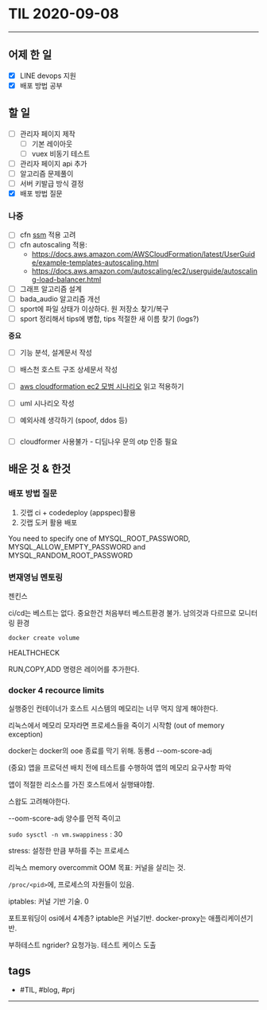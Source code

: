 # TIL 2020-09-08

--------------------------

## 어제 한 일
- [x] LINE devops 지원
- [x] 배포 방법 공부

## 할 일
- [ ] 관리자 페이지 제작
  - [ ] 기본 레이아웃
  - [ ] vuex 비동기 테스트
- [ ] 관리자 페이지 api 추가
- [ ] 알고리즘 문제풀이
- [ ] 서버 키발급 방식 결정
- [x] 배포 방법 질문

### 나중
- [ ] cfn [ssm](https://docs.aws.amazon.com/AWSCloudFormation/latest/UserGuide/dynamic-references.html#dynamic-references-ssm-secure-strings) 적용 고려
- [ ] cfn autoscaling 적용:
  - https://docs.aws.amazon.com/AWSCloudFormation/latest/UserGuide/example-templates-autoscaling.html
  - https://docs.aws.amazon.com/autoscaling/ec2/userguide/autoscaling-load-balancer.html
- [ ] 그래프 알고리즘 설계
- [ ] bada_audio 알고리즘 개선
- [ ] sport에 파일 상태가 이상하다. 원 저장소 찾기/복구
- [ ] sport 정리해서 tips에 병합, tips 적절한 새 이름 찾기 (logs?)

**중요**
- [ ] 기능 분석, 설계문서 작성

- [ ] 배스천 호스트 구조 상세문서 작성
- [ ] [aws cloudformation ec2 모범 시나리오](https://aws.amazon.com/ko/blogs/infrastructure-and-automation/best-practices-for-deploying-ec2-instances-with-aws-cloudformation/) 읽고 적용하기

- [ ] uml 시나리오 작성
- [ ] 예외사례 생각하기 (spoof, ddos 등)

### 
- [ ] cloudformer 사용불가 - 디딤나우 문의 otp 인증 필요

## 배운 것 & 한것

### 배포 방법 질문

1. 깃랩 ci + codedeploy (appspec)활용
2. 깃랩 도커 활용 배포

You need to specify one of MYSQL_ROOT_PASSWORD, MYSQL_ALLOW_EMPTY_PASSWORD and MYSQL_RANDOM_ROOT_PASSWORD

### 변재영님 멘토링

<!-- 두꺼운 일본식 돈가스, 골목식당 -->

젠킨스

ci/cd는 베스트는 없다.
중요한건 처음부터 베스트환경 불가. 남의것과 다르므로
모니터링 환경

`docker create volume`

HEALTHCHECK

RUN,COPY,ADD 명령은 레이어를 추가한다.

### docker 4 recource limits

실행중인 컨테이너가 호스트 시스템의 메모리는 너무 먹지 않게 해야한다.

리눅스에서 메모리 모자라면 프로세스들을 죽이기 시작함 (out of memory exception)

docker는 docker의 ooe 종료를 막기 위해. 동룡d
--oom-score-adj

(중요)
앱을 프로덕션 배치 전에 테스트를 수행하여 앱의 메모리 요구사항 파악

앱이 적절한 리소스를 가진 호스트에서 실행돼야함.

스왑도 고려해야한다.

--oom-score-adj 양수를 먼적 즉이고

`sudo sysctl -n vm.swappiness` : 30

stress: 설정한 만큼 부하를 주는 프로세스

리눅스 memory overcommit
OOM 목표: 커널을 살리는 것.

`/proc/<pid>`에, 프로세스의 자원들이 있음.



iptables: 커널 기반 기술.
0

포트포워딩이 osi에서 4계층?
iptable은 커널기반.
docker-proxy는 애플리케이션기반.

부하테스트 ngrider? 요청가능.
테스트 케이스 도출


## tags
- \#TIL, \#blog, \#prj

--------------------------
